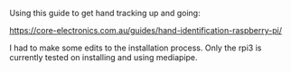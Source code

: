 Using this guide to get hand tracking up and going:

https://core-electronics.com.au/guides/hand-identification-raspberry-pi/

I had to make some edits to the installation process. Only the rpi3 is currently tested on installing and using mediapipe. 



